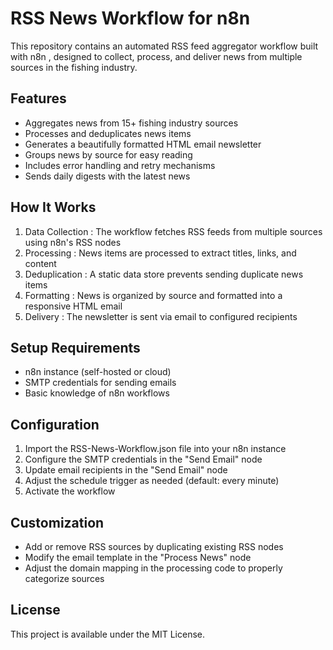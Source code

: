 # RSS News Workflow for n8n
This repository contains an automated RSS feed aggregator workflow built with n8n , designed to collect, process, and deliver news from multiple sources in the fishing industry.

## Features
- Aggregates news from 15+ fishing industry sources
- Processes and deduplicates news items
- Generates a beautifully formatted HTML email newsletter
- Groups news by source for easy reading
- Includes error handling and retry mechanisms
- Sends daily digests with the latest news
## How It Works
1. Data Collection : The workflow fetches RSS feeds from multiple sources using n8n's RSS nodes
2. Processing : News items are processed to extract titles, links, and content
3. Deduplication : A static data store prevents sending duplicate news items
4. Formatting : News is organized by source and formatted into a responsive HTML email
5. Delivery : The newsletter is sent via email to configured recipients
## Setup Requirements
- n8n instance (self-hosted or cloud)
- SMTP credentials for sending emails
- Basic knowledge of n8n workflows
## Configuration
1. Import the RSS-News-Workflow.json file into your n8n instance
2. Configure the SMTP credentials in the "Send Email" node
3. Update email recipients in the "Send Email" node
4. Adjust the schedule trigger as needed (default: every minute)
5. Activate the workflow
## Customization
- Add or remove RSS sources by duplicating existing RSS nodes
- Modify the email template in the "Process News" node
- Adjust the domain mapping in the processing code to properly categorize sources
## License
This project is available under the MIT License.

